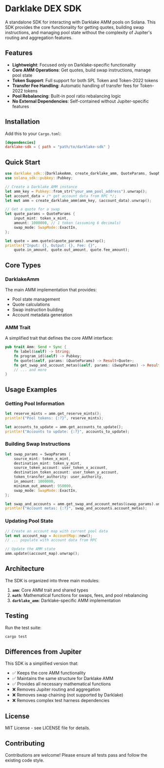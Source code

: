 # Darklake DEX SDK

A standalone SDK for interacting with Darklake AMM pools on Solana. This SDK provides the core functionality for getting quotes, building swap instructions, and managing pool state without the complexity of Jupiter's routing and aggregation features.

## Features

- **Lightweight**: Focused only on Darklake-specific functionality
- **Core AMM Operations**: Get quotes, build swap instructions, manage pool state
- **Token Support**: Full support for both SPL Token and Token-2022 tokens
- **Transfer Fee Handling**: Automatic handling of transfer fees for Token-2022 tokens
- **Pool Rebalancing**: Built-in pool ratio rebalancing logic
- **No External Dependencies**: Self-contained without Jupiter-specific features

## Installation

Add this to your `Cargo.toml`:

```toml
[dependencies]
darklake-sdk = { path = "path/to/darklake-sdk" }
```

## Quick Start

```rust
use darklake_sdk::{DarklakeAmm, create_darklake_amm, QuoteParams, SwapMode};
use solana_sdk::pubkey::Pubkey;

// Create a Darklake AMM instance
let amm_key = Pubkey::from_str("your_amm_pool_address").unwrap();
let account_data = /* get account data from RPC */;
let mut amm = create_darklake_amm(amm_key, &account_data).unwrap();

// Get a quote for a swap
let quote_params = QuoteParams {
    input_mint: token_x_mint,
    amount: 1000000, // 1 token (assuming 6 decimals)
    swap_mode: SwapMode::ExactIn,
};

let quote = amm.quote(&quote_params).unwrap();
println!("Input: {}, Output: {}, Fee: {}", 
    quote.in_amount, quote.out_amount, quote.fee_amount);
```

## Core Types

### DarklakeAmm

The main AMM implementation that provides:

- Pool state management
- Quote calculations
- Swap instruction building
- Account metadata generation

### AMM Trait

A simplified trait that defines the core AMM interface:

```rust
pub trait Amm: Send + Sync {
    fn label(&self) -> String;
    fn program_id(&self) -> Pubkey;
    fn quote(&self, params: &QuoteParams) -> Result<Quote>;
    fn get_swap_and_account_metas(&self, params: &SwapParams) -> Result<SwapAndAccountMetas>;
    // ... and more
}
```

## Usage Examples

### Getting Pool Information

```rust
let reserve_mints = amm.get_reserve_mints();
println!("Pool tokens: {:?}", reserve_mints);

let accounts_to_update = amm.get_accounts_to_update();
println!("Accounts to update: {:?}", accounts_to_update);
```

### Building Swap Instructions

```rust
let swap_params = SwapParams {
    source_mint: token_x_mint,
    destination_mint: token_y_mint,
    source_token_account: user_token_x_account,
    destination_token_account: user_token_y_account,
    token_transfer_authority: user_authority,
    in_amount: 1000000,
    minimum_out_amount: 950000,
    swap_mode: SwapMode::ExactIn,
};

let swap_and_accounts = amm.get_swap_and_account_metas(&swap_params).unwrap();
println!("Account metas: {:?}", swap_and_accounts.account_metas);
```

### Updating Pool State

```rust
// Create an account map with current pool data
let mut account_map = AccountMap::new();
// ... populate with account data from RPC

// Update the AMM state
amm.update(&account_map).unwrap();
```

## Architecture

The SDK is organized into three main modules:

1. **`amm`**: Core AMM trait and shared types
2. **`math`**: Mathematical functions for swaps, fees, and pool rebalancing
3. **`darklake_amm`**: Darklake-specific AMM implementation

## Testing

Run the test suite:

```bash
cargo test
```

## Differences from Jupiter

This SDK is a simplified version that:

- ✅ Keeps the core AMM functionality
- ✅ Maintains the same structure for Darklake AMM
- ✅ Provides all necessary mathematical functions
- ❌ Removes Jupiter routing and aggregation
- ❌ Removes swap chaining (not supported by Darklake)
- ❌ Removes complex test harness dependencies

## License

MIT License - see LICENSE file for details.

## Contributing

Contributions are welcome! Please ensure all tests pass and follow the existing code style.
